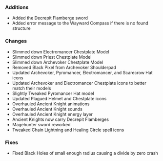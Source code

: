 
### Additions
- Added the Decrepit Flamberge sword
- Added error message to the Wayward Compass if there is no found structure

### Changes
- Slimmed down Electromancer Chestplate Model
- Slimmed down Priest Chestplate Model
- Slimmed down Archevoker Chestplate Model
- Removed Black Pixel from Archevoker Shoulderpad
- Updated Archevoker, Pyromancer, Electromancer, and Scarecrow Hat icons
- Updated Archevoker and Electromancer Chestplate icons to better match their models
- Slightly Tweaked Pyromancer Hat model
- Updated Plagued Helmet and Chestplate icons
- Overhauled Ancient Knight animations
- Overhauled Ancient Knight sounds
- Overhauled Ancient Knight energy layer
- Ancient Knights now carry Decrepit Flamberges
- Magehunter sword reworked
- Tweaked Chain Lightning and Healing Circle spell icons

### Fixes
- Fixed Black Holes of small enough radius causing a divide by zero crash

